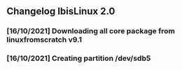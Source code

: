 ## Changelog IbisLinux 2.0



### [16/10/2021] Downloading all core package from linuxfromscratch v9.1
### [16/10/2021] Creating partition /dev/sdb5
